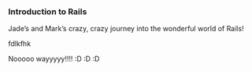### Introduction to Rails ###

Jade’s and Mark’s crazy, crazy journey into the wonderful world of Rails!

 fdlkfhk

 Nooooo wayyyyy!!!! :D  :D :D
